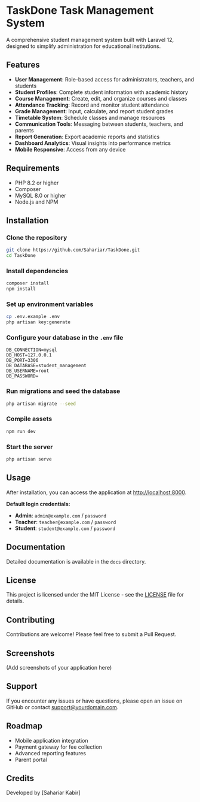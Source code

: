 # TaskDone Task Management System

A comprehensive student management system built with Laravel 12, designed to simplify administration for educational institutions.

## Features

- **User Management**: Role-based access for administrators, teachers, and students  
- **Student Profiles**: Complete student information with academic history  
- **Course Management**: Create, edit, and organize courses and classes  
- **Attendance Tracking**: Record and monitor student attendance  
- **Grade Management**: Input, calculate, and report student grades  
- **Timetable System**: Schedule classes and manage resources  
- **Communication Tools**: Messaging between students, teachers, and parents  
- **Report Generation**: Export academic reports and statistics  
- **Dashboard Analytics**: Visual insights into performance metrics  
- **Mobile Responsive**: Access from any device  

## Requirements

- PHP 8.2 or higher  
- Composer  
- MySQL 8.0 or higher  
- Node.js and NPM  

## Installation

### Clone the repository
```bash
git clone https://github.com/Sahariar/TaskDone.git
cd TaskDone
```

### Install dependencies
```bash
composer install
npm install
```

### Set up environment variables
```bash
cp .env.example .env
php artisan key:generate
```

### Configure your database in the `.env` file
```env
DB_CONNECTION=mysql
DB_HOST=127.0.0.1
DB_PORT=3306
DB_DATABASE=student_management
DB_USERNAME=root
DB_PASSWORD=
```

### Run migrations and seed the database
```bash
php artisan migrate --seed
```

### Compile assets
```bash
npm run dev
```

### Start the server
```bash
php artisan serve
```

## Usage

After installation, you can access the application at [http://localhost:8000](http://localhost:8000).

**Default login credentials:**
- **Admin**: `admin@example.com` / `password`
- **Teacher**: `teacher@example.com` / `password`
- **Student**: `student@example.com` / `password`

## Documentation

Detailed documentation is available in the `docs` directory.

## License

This project is licensed under the MIT License - see the [LICENSE](LICENSE) file for details.

## Contributing

Contributions are welcome! Please feel free to submit a Pull Request.

## Screenshots

(Add screenshots of your application here)

## Support

If you encounter any issues or have questions, please open an issue on GitHub or contact [support@yourdomain.com](mailto:support@yourdomain.com).

## Roadmap

- Mobile application integration  
- Payment gateway for fee collection  
- Advanced reporting features  
- Parent portal  

## Credits

Developed by [Sahariar Kabir]
